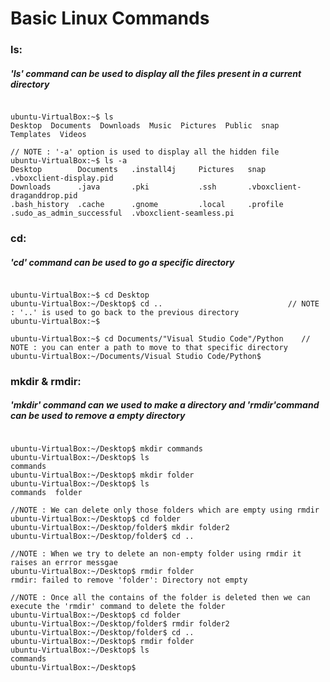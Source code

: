 # Basic Linux Commands

### ls:
##### 'ls' command can be used to display all the files present in a current directory

```console

ubuntu-VirtualBox:~$ ls
Desktop  Documents  Downloads  Music  Pictures  Public  snap  Templates  Videos

// NOTE : '-a' option is used to display all the hidden file
ubuntu-VirtualBox:~$ ls -a                                  
Desktop        Documents   .install4j     Pictures   snap                       .vboxclient-display.pid
Downloads      .java       .pki           .ssh       .vboxclient-draganddrop.pid
.bash_history  .cache      .gnome         .local     .profile         .sudo_as_admin_successful  .vboxclient-seamless.pi

```

### cd:
##### 'cd' command can be used to go a specific directory

```console

ubuntu-VirtualBox:~$ cd Desktop
ubuntu-VirtualBox:~/Desktop$ cd ..                            // NOTE : '..' is used to go back to the previous directory
ubuntu-VirtualBox:~$ 

ubuntu-VirtualBox:~$ cd Documents/"Visual Studio Code"/Python    // NOTE : you can enter a path to move to that specific directory
ubuntu-VirtualBox:~/Documents/Visual Studio Code/Python$ 

```

### mkdir & rmdir:
##### 'mkdir' command can we used to make a directory and 'rmdir'command can be used to remove a empty directory

```console

ubuntu-VirtualBox:~/Desktop$ mkdir commands
ubuntu-VirtualBox:~/Desktop$ ls
commands
ubuntu-VirtualBox:~/Desktop$ mkdir folder
ubuntu-VirtualBox:~/Desktop$ ls
commands  folder

//NOTE : We can delete only those folders which are empty using rmdir 
ubuntu-VirtualBox:~/Desktop$ cd folder
ubuntu-VirtualBox:~/Desktop/folder$ mkdir folder2
ubuntu-VirtualBox:~/Desktop/folder$ cd ..

//NOTE : When we try to delete an non-empty folder using rmdir it raises an errror messgae
ubuntu-VirtualBox:~/Desktop$ rmdir folder
rmdir: failed to remove 'folder': Directory not empty

//NOTE : Once all the contains of the folder is deleted then we can execute the 'rmdir' command to delete the folder
ubuntu-VirtualBox:~/Desktop$ cd folder
ubuntu-VirtualBox:~/Desktop/folder$ rmdir folder2
ubuntu-VirtualBox:~/Desktop/folder$ cd ..
ubuntu-VirtualBox:~/Desktop$ rmdir folder
ubuntu-VirtualBox:~/Desktop$ ls
commands
ubuntu-VirtualBox:~/Desktop$ 

```

###

